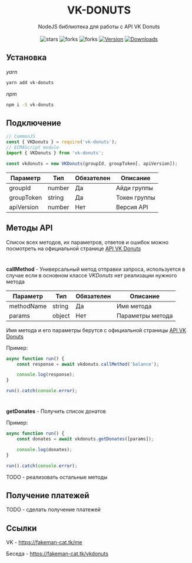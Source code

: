 <h1 align="center">VK-DONUTS</h1>
<p align="center">
NodeJS библиотека для работы с API VK Donuts
<br><br>
<img src="https://img.shields.io/github/stars/fakemancat/vk-donuts?style=for-the-badge" alt="stars"></img>
<img src="https://img.shields.io/github/forks/fakemancat/vk-donuts?style=for-the-badge" alt="forks"></img>
<img src="https://img.shields.io/github/issues/fakemancat/vk-donuts?style=for-the-badge" alt="forks"></img>
<a href="https://www.npmjs.com/package/vk-donuts"><img src="https://img.shields.io/npm/v/vk-donuts.svg?style=for-the-badge" alt="Version"></a>
<a href="https://www.npmjs.com/package/vk-donuts"><img src="https://img.shields.io/npm/dt/vk-donuts.svg?style=for-the-badge" alt="Downloads"></a>
</p>

## Установка

*yarn*
```bash
yarn add vk-donuts
```

*npm*
```bash
npm i -S vk-donuts
```

## Подключение
```js
// CommonJS
const { VKDonuts } = require('vk-donuts');
// ECMAScript module
import { VKDonuts } from 'vk-donuts';

const vkdonuts = new VKDonuts(groupId, groupToken[, apiVersion]);
```

|Параметр|Тип|Обязателен|Описание|
|-|-|-|-|
|groupId|number|Да|Айди группы|
|groupToken|string|Да|Токен группы|
|apiVersion|number|Нет|Версия API|

## Методы API

Список всех методов, их параметров, ответов и ошибок можно посмотреть на официальной странице [API VK Donuts](https://vkdonuts.ru/api)

#

**callMethod** - Универсальный метод отправки запроса, используется в случае если в основном классе *VKDonuts* нет реализации нужного метода

|Параметр|Тип|Обязателен|Описание|
|-|-|-|-|
|methodName|string|Да|Имя метода|
|params|object|Нет|Параметры метода|

Имя метода и его параметры берутся с официальной страницы [API VK Donuts](https://vkdonuts.ru/api)

Пример:
```js
async function run() {
    const response = await vkdonuts.callMethod('balance');

    console.log(response);
}

run().catch(console.error);
```

#

**getDonates** - Получить список донатов

Пример:
```js
async function run() {
    const donates = await vkdonuts.getDonates([params]);

    console.log(donates);
}

run().catch(console.error);
```

TODO - реализовать остальные методы

## Получение платежей

TODO - сделать получение платежей

## Ссылки
VK - https://fakeman-cat.tk/me

Беседа - https://fakeman-cat.tk/vkdonuts